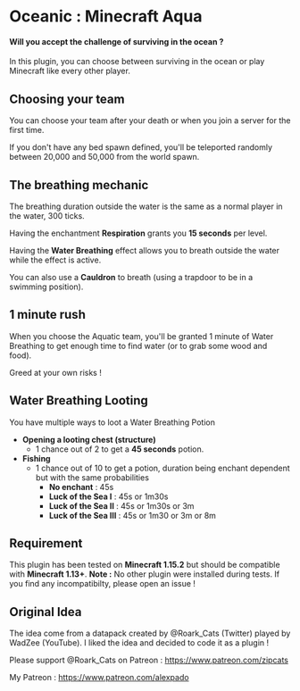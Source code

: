 # Oceanic : Minecraft Aqua
#### Will you accept the challenge of surviving in the ocean ?

In this plugin, you can choose between surviving in the ocean or play Minecraft like every other player.

## Choosing your team
You can choose your team after your death or when you join a server for the first time.

If you don't have any bed spawn defined, you'll be teleported randomly between 20,000 and 50,000 from the world spawn.

## The breathing mechanic
The breathing duration outside the water is the same as a normal player in the water, 300 ticks.

Having the enchantment **Respiration** grants you **15 seconds** per level.

Having the **Water Breathing** effect allows you to breath outside the water while the effect is active.

You can also use a **Cauldron** to breath (using a trapdoor to be in a swimming position).

## 1 minute rush
When you choose the Aquatic team, you'll be granted 1 minute of Water Breathing to get enough time to find water (or to grab some wood and food). 

Greed at your own risks !

## Water Breathing Looting
You have multiple ways to loot a Water Breathing Potion

- **Opening a looting chest (structure)** 
    - 1 chance out of 2 to get a **45 seconds** potion.
- **Fishing**
    - 1 chance out of 10 to get a potion, duration being enchant dependent but with the same probabilities
        - **No enchant** : 45s
        - **Luck of the Sea I** : 45s or 1m30s
        - **Luck of the Sea II** : 45s or 1m30s or 3m
        - **Luck of the Sea III** : 45s or 1m30 or 3m or 8m

## Requirement
This plugin has been tested on **Minecraft 1.15.2** but should be compatible with **Minecraft 1.13+**.
**Note :** No other plugin were installed during tests. If you find any incompatibilty, please open an issue !

## Original Idea
The idea come from a datapack created by @Roark_Cats (Twitter) played by WadZee (YouTube). I liked the idea and decided to code it as a plugin !

Please support @Roark_Cats on Patreon : https://www.patreon.com/zipcats

My Patreon : https://www.patreon.com/alexpado
